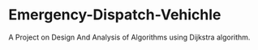 # Emergency-Dispatch-Vehichle
A Project on  Design And Analysis of Algorithms using Dijkstra algorithm.
